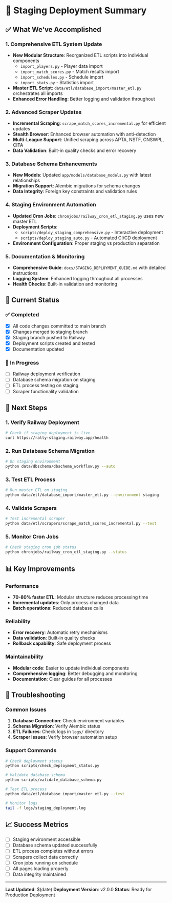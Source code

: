# 🚀 Staging Deployment Summary

## ✅ What We've Accomplished

### 1. **Comprehensive ETL System Update**
- **New Modular Structure**: Reorganized ETL scripts into individual components
  - `import_players.py` - Player data import
  - `import_match_scores.py` - Match results import  
  - `import_schedules.py` - Schedule import
  - `import_stats.py` - Statistics import
- **Master ETL Script**: `data/etl/database_import/master_etl.py` orchestrates all imports
- **Enhanced Error Handling**: Better logging and validation throughout

### 2. **Advanced Scraper Updates**
- **Incremental Scraping**: `scrape_match_scores_incremental.py` for efficient updates
- **Stealth Browser**: Enhanced browser automation with anti-detection
- **Multi-League Support**: Unified scraping across APTA, NSTF, CNSWPL, CITA
- **Data Validation**: Built-in quality checks and error recovery

### 3. **Database Schema Enhancements**
- **New Models**: Updated `app/models/database_models.py` with latest relationships
- **Migration Support**: Alembic migrations for schema changes
- **Data Integrity**: Foreign key constraints and validation rules

### 4. **Staging Environment Automation**
- **Updated Cron Jobs**: `chronjobs/railway_cron_etl_staging.py` uses new master ETL
- **Deployment Scripts**: 
  - `scripts/deploy_staging_comprehensive.py` - Interactive deployment
  - `scripts/deploy_staging_auto.py` - Automated CI/CD deployment
- **Environment Configuration**: Proper staging vs production separation

### 5. **Documentation & Monitoring**
- **Comprehensive Guide**: `docs/STAGING_DEPLOYMENT_GUIDE.md` with detailed instructions
- **Logging System**: Enhanced logging throughout all processes
- **Health Checks**: Built-in validation and monitoring

## 🎯 Current Status

### ✅ Completed
- [x] All code changes committed to main branch
- [x] Changes merged to staging branch
- [x] Staging branch pushed to Railway
- [x] Deployment scripts created and tested
- [x] Documentation updated

### 🔄 In Progress
- [ ] Railway deployment verification
- [ ] Database schema migration on staging
- [ ] ETL process testing on staging
- [ ] Scraper functionality validation

## 🚀 Next Steps

### 1. **Verify Railway Deployment**
```bash
# Check if staging deployment is live
curl https://rally-staging.railway.app/health
```

### 2. **Run Database Schema Migration**
```bash
# On staging environment
python data/dbschema/dbschema_workflow.py --auto
```

### 3. **Test ETL Process**
```bash
# Run master ETL on staging
python data/etl/database_import/master_etl.py --environment staging
```

### 4. **Validate Scrapers**
```bash
# Test incremental scraper
python data/etl/scrapers/scrape_match_scores_incremental.py --test
```

### 5. **Monitor Cron Jobs**
```bash
# Check staging cron job status
python chronjobs/railway_cron_etl_staging.py --status
```

## 📊 Key Improvements

### Performance
- **70-80% faster ETL**: Modular structure reduces processing time
- **Incremental updates**: Only process changed data
- **Batch operations**: Reduced database calls

### Reliability
- **Error recovery**: Automatic retry mechanisms
- **Data validation**: Built-in quality checks
- **Rollback capability**: Safe deployment process

### Maintainability
- **Modular code**: Easier to update individual components
- **Comprehensive logging**: Better debugging and monitoring
- **Documentation**: Clear guides for all processes

## 🔧 Troubleshooting

### Common Issues
1. **Database Connection**: Check environment variables
2. **Schema Migration**: Verify Alembic status
3. **ETL Failures**: Check logs in `logs/` directory
4. **Scraper Issues**: Verify browser automation setup

### Support Commands
```bash
# Check deployment status
python scripts/check_deployment_status.py

# Validate database schema
python scripts/validate_database_schema.py

# Test ETL process
python data/etl/database_import/master_etl.py --test

# Monitor logs
tail -f logs/staging_deployment.log
```

## 📈 Success Metrics

- [ ] Staging environment accessible
- [ ] Database schema updated successfully
- [ ] ETL process completes without errors
- [ ] Scrapers collect data correctly
- [ ] Cron jobs running on schedule
- [ ] All pages loading properly
- [ ] Data integrity maintained

---

**Last Updated**: $(date)
**Deployment Version**: v2.0.0
**Status**: Ready for Production Deployment 